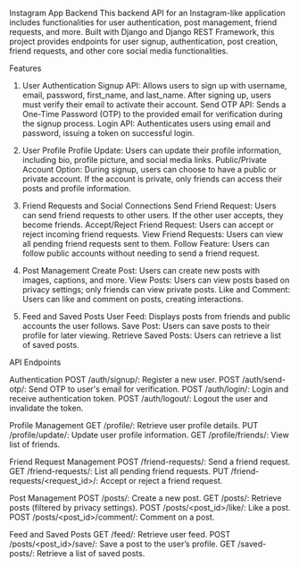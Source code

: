 Instagram App Backend
This backend API for an Instagram-like application includes functionalities for user authentication, post management, friend requests, and more. Built with Django and Django REST Framework, this project provides endpoints for user signup, authentication, post creation, friend requests, and other core social media functionalities.

Features
1. User Authentication
Signup API: Allows users to sign up with username, email, password, first_name, and last_name.
After signing up, users must verify their email to activate their account.
Send OTP API: Sends a One-Time Password (OTP) to the provided email for verification during the signup process.
Login API: Authenticates users using email and password, issuing a token on successful login.

2. User Profile
Profile Update: Users can update their profile information, including bio, profile picture, and social media links.
Public/Private Account Option: During signup, users can choose to have a public or private account. If the account is private, only friends can access their posts and profile information.

3. Friend Requests and Social Connections
Send Friend Request: Users can send friend requests to other users. If the other user accepts, they become friends.
Accept/Reject Friend Request: Users can accept or reject incoming friend requests.
View Friend Requests: Users can view all pending friend requests sent to them.
Follow Feature: Users can follow public accounts without needing to send a friend request.


4. Post Management
Create Post: Users can create new posts with images, captions, and more.
View Posts: Users can view posts based on privacy settings; only friends can view private posts.
Like and Comment: Users can like and comment on posts, creating interactions.


5. Feed and Saved Posts
User Feed: Displays posts from friends and public accounts the user follows.
Save Post: Users can save posts to their profile for later viewing.
Retrieve Saved Posts: Users can retrieve a list of saved posts.


API Endpoints

Authentication
POST /auth/signup/: Register a new user.
POST /auth/send-otp/: Send OTP to user's email for verification.
POST /auth/login/: Login and receive authentication token.
POST /auth/logout/: Logout the user and invalidate the token.

Profile Management
GET /profile/: Retrieve user profile details.
PUT /profile/update/: Update user profile information.
GET /profile/friends/: View list of friends.


Friend Request Management
POST /friend-requests/: Send a friend request.
GET /friend-requests/: List all pending friend requests.
PUT /friend-requests/<request_id>/: Accept or reject a friend request.

Post Management
POST /posts/: Create a new post.
GET /posts/: Retrieve posts (filtered by privacy settings).
POST /posts/<post_id>/like/: Like a post.
POST /posts/<post_id>/comment/: Comment on a post.

Feed and Saved Posts
GET /feed/: Retrieve user feed.
POST /posts/<post_id>/save/: Save a post to the user’s profile.
GET /saved-posts/: Retrieve a list of saved posts.
